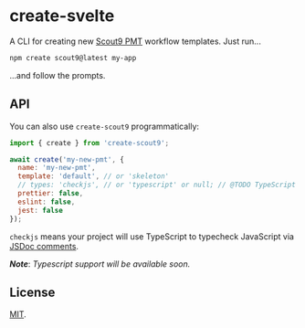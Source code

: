 # create-svelte

A CLI for creating new [Scout9 PMT](https://scout9.com) workflow templates. Just run...

```bash
npm create scout9@latest my-app
```

...and follow the prompts.

## API

You can also use `create-scout9` programmatically:

```js
import { create } from 'create-scout9';

await create('my-new-pmt', {
  name: 'my-new-pmt',
  template: 'default', // or 'skeleton'
  // types: 'checkjs', // or 'typescript' or null; // @TODO TypeScript support
  prettier: false,
  eslint: false,
  jest: false
});
```

`checkjs` means your project will use TypeScript to typecheck JavaScript via [JSDoc comments](https://www.typescriptlang.org/docs/handbook/jsdoc-supported-types.html).

**_Note_**: *Typescript support will be available soon.*

## License

[MIT](../../LICENSE).
